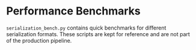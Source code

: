 # Performance Benchmarks

`serialization_bench.py` contains quick benchmarks for different
serialization formats. These scripts are kept for reference and are not
part of the production pipeline.
